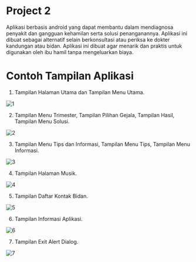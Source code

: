 # Project 2
Aplikasi berbasis android yang dapat membantu dalam mendiagnosa penyakit dan gangguan kehamilan serta solusi penanganannya. Aplikasi ini dibuat sebagai alternatif selain berkonsultasi atau periksa ke dokter kandungan atau bidan. Aplikasi ini dibuat agar menarik dan praktis untuk digunakan oleh ibu hamil tanpa mengeluarkan biaya.

# Contoh Tampilan Aplikasi
1. Tampilan Halaman Utama dan Tampilan Menu Utama.

![1](https://user-images.githubusercontent.com/68157923/102998052-f680b200-4558-11eb-879a-1b921beae799.PNG)

2. Tampilan Menu Trimester, Tampilan Pilihan Gejala, Tampilan Hasil, Tampilan Menu Solusi.

![2](https://user-images.githubusercontent.com/68157923/102998157-321b7c00-4559-11eb-9e17-5e360a11361b.PNG)

3. Tampilan Menu Tips dan Informasi, Tampilan Menu Tips, Tampilan Menu Informasi.

![3](https://user-images.githubusercontent.com/68157923/102998174-38a9f380-4559-11eb-8cff-a0aaf84321f4.PNG)

4. Tampilan Halaman Musik.

![4](https://user-images.githubusercontent.com/68157923/102998177-3c3d7a80-4559-11eb-947b-212217d355ec.png)

5. Tampilan Daftar Kontak Bidan.

![5](https://user-images.githubusercontent.com/68157923/102998182-3e9fd480-4559-11eb-961b-bb842605f90f.png)

6. Tampilan Informasi Aplikasi.

![6](https://user-images.githubusercontent.com/68157923/102998188-465f7900-4559-11eb-8677-4f8c90111165.png)

7. Tampilan Exit Alert Dialog.

![7](https://user-images.githubusercontent.com/68157923/102998192-48c1d300-4559-11eb-9e38-7aaca0b1c979.png)
